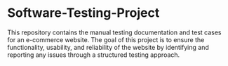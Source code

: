 # Software-Testing-Project
This repository contains the manual testing documentation and test cases for an e-commerce website. The goal of this project is to ensure the functionality, usability, and reliability of the website by identifying and reporting any issues through a structured testing approach.

